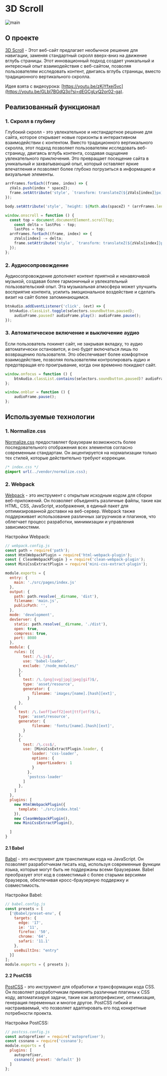 # 3D Scroll

![main](https://github.com/NotACat1/Create-3D-scroll-site/assets/113008873/f7ec5594-0171-4fdb-b3c8-72a3f99220d4)

## О проекте

[3D Scroll](https://notacat1.github.io/Create-3D-scroll-site/) - Этот веб-сайт предлагает необычное решение для навигации, заменяя стандартный скролл вверх-вниз на движение вглубь страницы. Этот инновационный подход создает уникальный и интересный опыт взаимодействия с веб-сайтом, позволяя пользователям исследовать контент, двигаясь вглубь страницы, вместо традиционного вертикального скролла.

Идея взята с видеоурока: [https://youtu.be/zKjYfxei5vc](https://youtu.be/GLbI7BGdQ3o?si=dEGCgLyQ2or02-ga).

## Реализованный функционал

### 1. Скролл в глубину

Глубокий скролл - это увлекательное и нестандартное решение для сайта, которое открывает новые горизонты в интерактивном взаимодействии с контентом. Вместо традиционного вертикального скролла, этот подход позволяет пользователям исследовать веб-страницу, двигаясь вглубь контента, создавая ощущение увлекательного приключения. Это превращает посещение сайта в уникальный и захватывающий опыт, который оставляет яркие впечатления и позволяет более глубоко погрузиться в информацию и визуальные элементы.

```js
arrFrames.forEach((frame, index) => {
  zVals.push(index * spaceZ);
  frame.setAttribute('style', `transform: translateZ(${zVals[index]}px)`);
});

body.setAttribute('style', `height: ${Math.abs(spaceZ) * (arrFrames.length)}px`);

window.onscroll = function () {
  const top = document.documentElement.scrollTop;
	const delta = lastPos - top;
	lastPos = top;
  arrFrames.forEach((frame, index) => {
    zVals[index] -= delta;
    frame.setAttribute('style', `transform: translateZ(${zVals[index]}px); opacity: ${zVals[index] < Math.abs(spaceZ) / 2? 1: 0}`);
  });
};
```

### 2. Аудиосопровождение

Аудиосопровождение дополняет контент приятной и ненавязчивой музыкой, создавая более гармоничный и увлекательный пользовательский опыт. Эта музыкальная атмосфера может улучшить восприятие контента, усилить эмоциональное воздействие и сделать визит на сайт более запоминающимся.

```js
btnAudio.addEventListener('click', (evt) => {
  btnAudio.classList.toggle(selectors.soundbutton.paused);
	audioFrame.paused? audioFrame.play(): audioFrame.pause();
});
```

### 3. Автоматическое включение и выключение аудио

Если пользователь покинет сайт, не закрывая вкладку, то аудио автоматически остановится, и оно будет включаться лишь по возвращению пользователя. Это обеспечивает более комфортное взаимодействие, позволяя пользователям контролировать аудио и предотвращая его проигрывание, когда они временно покидают сайт.

```js
window.onfocus = function () {
	btnAudio.classList.contains(selectors.soundbutton.paused)? audioFrame.pause(): audioFrame.play();
};

window.onblur = function () {
	audioFrame.pause();
};
```

## Используемые технологии

### 1. Normalize.css

[Normalize.css](https://necolas.github.io/normalize.css/) предоставляет браузерам возможность более последовательного отображения всех элементов согласно современным стандартам. Он акцентируется на нормализации только тех стилей, которые действительно требуют коррекции.

```css
/* index.css */
@import url(../vendor/normalize.css);
```

### 2. Webpack

[Webpack](https://webpack.js.org/) - это инструмент с открытым исходным кодом для сборки веб-приложений. Он позволяет объединять различные файлы, такие как HTML, CSS, JavaScript, изображения, в единый пакет для оптимизированной доставки на веб-сервер. Webpack также поддерживает использование различных загрузчиков и плагинов, что облегчает процесс разработки, минимизации и управления зависимостями.

Настройки Webpack:

```js
// webpack.config.js
const path = require('path');
const HtmlWebpackPlugin = require('html-webpack-plugin');
const { CleanWebpackPlugin } = require('clean-webpack-plugin');
const MiniCssExtractPlugin = require('mini-css-extract-plugin');

module.exports = {
  entry: {
    main: './src/pages/index.js'
  },
  output: {
    path: path.resolve(__dirname, 'dist'),
    filename: 'main.js',
    publicPath: '',
  },
  mode: 'development',
  devServer: {
    static: path.resolve(__dirname, './dist'),
    open: true,
    compress: true,
    port: 8080
  },
  module: {
    rules: [{
        test: /\.js$/,
        use: 'babel-loader',
        exclude: '/node_modules/'
      },
      {
        test: /\.(png|svg|jpg|jpeg|gif)$/,
        type: 'asset/resource',
        generator: {
            filename: 'images/[name].[hash][ext]',
          }
      },
    {
      test: /\.(woff|woff2|eot|ttf|otf)$/i,
      type: 'asset/resource',
      generator: {
            filename: 'fonts/[name].[hash][ext]',
        }
      },
      {
        test: /\.css$/,
        use: [MiniCssExtractPlugin.loader, {
            loader: 'css-loader',
            options: {
              importLoaders: 1
            }
          },
          'postcss-loader'
        ]
      },
    ]
  },
  plugins: [
    new HtmlWebpackPlugin({
      template: './src/index.html'
    }),
    new CleanWebpackPlugin(),
    new MiniCssExtractPlugin(),

  ]
}
```

#### 2.1 Babel

[Babel](https://babeljs.io/) - это инструмент для транспиляции кода на JavaScript. Он позволяет разработчикам писать код, используя современные функции языка, которые могут быть не поддержаны всеми браузерами. Babel преобразует этот код в совместимый с более старыми версиями браузеров, обеспечивая кросс-браузерную поддержку и совместимость.

Настройки Babel:

```js
// babel.config.js
const presets = [
  ['@babel/preset-env', {
    targets: {
      edge: '17',
      ie: '11',
      firefox: '50',
      chrome: '64',
      safari: '11.1'
    },
    useBuiltIns: "entry"
  }]
];
module.exports = { presets };
```

#### 2.2 PostCSS

[PostCSS](https://postcss.org/) - это инструмент для обработки и трансформации кода CSS. Он позволяет разработчикам применять различные плагины к CSS коду, автоматизируя задачи, такие как автопрефиксинг, оптимизация, генерация переменных и многое другое. PostCSS гибкий и настраиваемый, что позволяет адаптировать его под конкретные потребности проекта.

Настройки PostCSS:

```js
// postcss.config.js
const autoprefixer = require('autoprefixer');
const cssnano = require('cssnano');
module.exports = {
  plugins: [
    autoprefixer,
    cssnano({ preset: 'default' })
  ]
};
```
